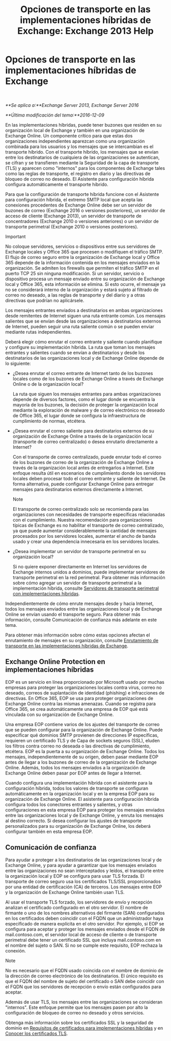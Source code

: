 ﻿---
title: 'Opciones de transporte en las implementaciones híbridas de Exchange: Exchange 2013 Help'
TOCTitle: Opciones de transporte en las implementaciones híbridas de Exchange
ms:assetid: da605a78-5429-4de8-8b04-bc4c45a41ba1
ms:mtpsurl: https://technet.microsoft.com/es-es/library/JJ659055(v=EXCHG.150)
ms:contentKeyID: 49895009
ms.date: 01/10/2018
mtps_version: v=EXCHG.150
ms.translationtype: HT
---

# Opciones de transporte en las implementaciones híbridas de Exchange

 

_**Se aplica a:**Exchange Server 2013, Exchange Server 2016_

_**Última modificación del tema:**2016-12-09_

En las implementaciones híbridas, puede tener buzones que residen en su organización local de Exchange y también en una organización de Exchange Online. Un componente crítico para que estas dos organizaciones independientes aparezcan como una organización combinada para los usuarios y los mensajes que se intercambian es el transporte híbrido. Con el transporte híbrido, los mensajes que se envían entre los destinatarios de cualquiera de las organizaciones se autentican, se cifran y se transfieren mediante la Seguridad de la capa de transporte (TLS) y aparecen como "internos" para los componentes de Exchange tales como las reglas de transporte, el registro en diario y las directivas de bloqueo de correo no deseado. El Asistente para configuración híbrida configura automáticamente el transporte híbrido.

Para que la configuración de transporte híbrida funcione con el Asistente para configuración híbrida, el extremo SMTP local que acepta las conexiones procedentes de Exchange Online debe ser un servidor de buzones de correo (Exchange 2016 o versiones posteriores), un servidor de acceso de cliente (Exchange 2013), un servidor de transporte de concentradores (Exchange 2010 o versiones anteriores) o un servidor de transporte perimetral (Exchange 2010 o versiones posteriores).


> [!IMPORTANT]
> No coloque servidores, servicios o dispositivos entre sus servidores de Exchange locales y Office 365 que procesen o modifiquen el tráfico SMTP. El flujo de correo seguro entre la organización de Exchange local y Office 365 depende de la información contenida en los mensajes enviados en la organización. Se admiten los firewalls que permiten el tráfico SMTP en el puerto TCP 25 sin ninguna modificación. Si un servidor, servicio o dispositivo procesa un mensaje enviado entre su organización de Exchange local y Office 365, esta información se elimina. Si esto ocurre, el mensaje ya no se considerará interno de la organización y estará sujeto al filtrado de correo no deseado, a las reglas de transporte y del diario y a otras directivas que podrían no aplicársele.



Los mensajes entrantes enviados a destinatarios en ambas organizaciones desde remitentes de Internet siguen una ruta entrante común. Los mensajes salientes que se envían desde las organizaciones a destinatarios externos de Internet, pueden seguir una ruta saliente común o se pueden enviar mediante rutas independientes.

Deberá elegir cómo enrutar el correo entrante y saliente cuando planifique y configure su implementación híbrida. La ruta que toman los mensajes entrantes y salientes cuando se envían a destinatarios y desde los destinatarios de las organizaciones local y de Exchange Online depende de lo siguiente:

  - ¿Desea enrutar el correo entrante de Internet tanto de los buzones locales como de los buzones de Exchange Online a través de Exchange Online o de la organización local?
    
    La ruta que siguen los mensajes entrantes para ambas organizaciones depende de diversos factores, como el lugar donde se encuentra la mayoría de los buzones, la decisión de proteger la organización local mediante la exploración de malware y de correo electrónico no deseado de Office 365, el lugar donde se configura la infraestructura de cumplimiento de normas, etcétera.

  - ¿Desea enrutar el correo saliente para destinatarios externos de su organización de Exchange Online a través de la organización local (transporte de correo centralizado) o desea enrutarlo directamente a Internet?
    
    Con el transporte de correo centralizado, puede enrutar todo el correo de los buzones de correo de la organización de Exchange Online a través de la organización local antes de entregarlos a Internet. Este enfoque resulta útil en escenarios de cumplimiento donde los servidores locales deben procesar todo el correo entrante y saliente de Internet. De forma alternativa, puede configurar Exchange Online para entregar mensajes para destinatarios externos directamente a Internet.
    

    > [!NOTE]
    > El transporte de correo centralizado solo se recomienda para las organizaciones con necesidades de transporte específicas relacionadas con el cumplimiento. Nuestra recomendación para organizaciones típicas de Exchange es no habilitar el transporte de correo centralizado, ya que puede aumentar considerablemente la cantidad de mensajes procesados por los servidores locales, aumentar el ancho de banda usado y crear una dependencia innecesaria en los servidores locales.



  - ¿Desea implementar un servidor de transporte perimetral en su organización local?
    
    Si no quiere exponer directamente en Internet los servidores de Exchange internos unidos a dominios, puede implementar servidores de transporte perimetral en la red perimetral. Para obtener más información sobre cómo agregar un servidor de transporte perimetral a la implementación híbrida, consulte [Servidores de transporte perimetral con implementaciones híbridas](edge-transport-servers-with-hybrid-deployments-exchange-2013-help.md).

Independientemente de cómo enrute mensajes desde y hacia Internet, todos los mensajes enviados entre las organizaciones local y de Exchange Online se envían usando el transporte seguro. Para obtener más información, consulte Comunicación de confianza más adelante en este tema.

Para obtener más información sobre cómo estas opciones afectan el enrutamiento de mensajes en su organización, consulte [Enrutamiento de transporte en las implementaciones híbridas de Exchange](transport-routing-in-exchange-hybrid-deployments-exchange-2013-help.md).

## Exchange Online Protection en implementaciones híbridas

EOP es un servicio en línea proporcionado por Microsoft usado por muchas empresas para proteger las organizaciones locales contra virus, correo no deseado, correos de suplantación de identidad (phishing) e infracciones de directivas. En Office 365, EOP se usa para proteger organizaciones de Exchange Online contra las mismas amenazas. Cuando se registra para Office 365, se crea automáticamente una empresa de EOP qué está vinculada con su organización de Exchange Online.

Una empresa EOP contiene varios de los ajustes del transporte de correo que se pueden configurar para la organización de Exchange Online. Puede especificar qué dominios SMTP provienen de direcciones IP específicas, requieren un certificado TLS y de Capa de sockets seguros (SSL), eluden los filtros contra correo no deseada o las directivas de cumplimiento, etcétera. EOP es la puerta a su organización de Exchange Online. Todos los mensajes, independientemente de su origen, deben pasar mediante EOP antes de llegar a los buzones de correo de la organización de Exchange Online. Además, todos los mensajes enviados a la organización de Exchange Online deben pasar por EOP antes de llegar a Internet.

Cuando configura una implementación híbrida con el asistente para la configuración híbrida, todos los valores de transporte se configuran automáticamente en la organización local y en la empresa EOP para su organización de Exchange Online. El asistente para configuración híbrida configura todos los conectores entrantes y salientes, y otras configuraciones en esta empresa EOP para proteger los mensajes enviados entre las organizaciones local y de Exchange Online, y enruta los mensajes al destino correcto. Si desea configurar los ajustes de transporte personalizados para su organización de Exchange Online, los deberá configurar también en esta empresa EOP.

## Comunicación de confianza

Para ayudar a proteger a los destinatarios de las organizaciones local y de Exchange Online, y para ayudar a garantizar que los mensajes enviados entre las organizaciones no sean interceptados y leídos, el transporte entre la organización local y EOP se configura para usar TLS forzada. El transporte de correo seguro usa los certificados TLS/SSL proporcionados por una entidad de certificación (CA) de terceros. Los mensajes entre EOP y la organización de Exchange Online también usan TLS.

Al usar el transporte TLS forzado, los servidores de envío y recepción analizan el certificado configurado en el otro servidor. El nombre de firmante o uno de los nombres alternativos del firmante (SAN) configurados en los certificados deben coincidir con el FQDN que un administrador haya especificado de manera explícita en el otro servidor. Por ejemplo, si EOP se configura para aceptar y proteger los mensajes enviados desde el FQDN de mail.contoso.com, el servidor local de acceso de cliente o de transporte perimetral debe tener un certificado SSL que incluya mail.contoso.com en el nombre del sujeto o SAN. Si no se cumple este requisito, EOP rechaza la conexión.


> [!NOTE]
> No es necesario que el FQDN usado coincida con el nombre de dominio de la dirección de correo electrónico de los destinatarios. El único requisito es que el FQDN del nombre de sujeto del certificado o SAN debe coincidir con el FQDN que los servidores de recepción o envío están configurados para aceptar.



Además de usar TLS, los mensajes entre las organizaciones se consideran "internos". Este enfoque permite que los mensajes pasen por alto la configuración de bloqueo de correo no deseado y otros servicios.

Obtenga más información sobre los certificados SSL y la seguridad de dominio en [Requisitos de certificados para implementaciones híbridas](certificate-requirements-for-hybrid-deployments-exchange-2013-help.md) y en [Conocer los certificados TLS](http://go.microsoft.com/fwlink/p/?linkid=187237).


